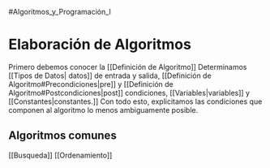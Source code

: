 #Algoritmos_y_Programación_I
# Elaboración de Algoritmos
Primero debemos conocer la [[Definición de Algoritmo]]
Determinamos [[Tipos de Datos| datos]] de entrada y salida, [[Definición de Algoritmo#Precondiciones|pre]] y [[Definición de Algoritmo#Postcondiciones|post]] condiciones, [[Variables|variables]] y [[Constantes|constantes.]] Con todo esto, explicitamos las condiciones que componen al algoritmo lo menos ambiguamente posible.

## Algoritmos comunes
[[Busqueda]]
[[Ordenamiento]]